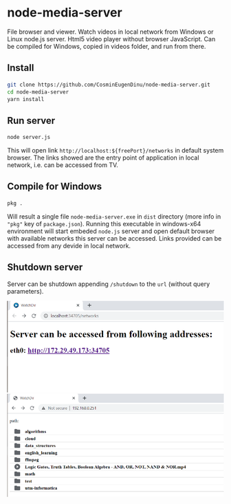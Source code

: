 # node-media-server
File browser and viewer. Watch videos in local network from Windows or Linux node.js server.
Html5 video player without browser JavaScript. Can be compiled for Windows, copied in videos folder, and run from there.
## Install
```bash
git clone https://github.com/CosminEugenDinu/node-media-server.git
cd node-media-server
yarn install
```
## Run server
```bash
node server.js
```
This will open link `http://localhost:${freePort}/networks` in default system browser.
The links showed are the entry point of application in local network, i.e. can be accessed from TV.
## Compile for Windows
```bash
pkg .
```
Will result a single file `node-media-server.exe` in `dist` directory (more info in `"pkg"` key of `package.json`). Running this executable in windows-x64 environment will start embeded `node.js` server and open default browser with available networks this server can be accessed. Links provided can be accessed from any devide in local network.
## Shutdown server
Server can be shutdown appending `/shutdown` to the `url` (without query parameters).


![First time run](./docs/open-browser.png)
![App entry](./docs/app-entry.png)
